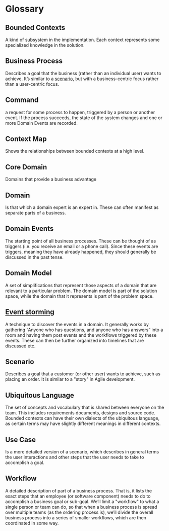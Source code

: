 # Glossary

## Bounded Contexts

A kind of subsystem in the implementation. Each context represents some specialized knowledge in the solution.

## Business Process

Describes a goal that the business (rather than an individual user) wants to achieve. It’s similar to a [scenario], but with a business-centric focus rather than a user-centric focus.

## Command

a request for some process to happen, triggered by a person or another event. If the process succeeds, the state of the system changes and one or more Domain Events are recorded.

## Context Map

Shows the relationships between bounded contexts at a high level.

## Core Domain

Domains that provide a business advantage

## Domain

Is that which a domain expert is an expert in. These can often manifest as separate parts of a business.

## Domain Events

The starting point of all business processes. These can be thought of as triggers (i.e. you receive an email or a phone call). Since these events are triggers, meaning they have already happened, they should generally be discussed in the past tense.

## Domain Model

A set of simplifications that represent those aspects of a domain that are relevant to a particular problem. The domain model is part of the solution space, while the domain that it represents is part of the problem space.

<a name="event_storming"></a>
## [Event storming]

A technique to discover the events in a domain. It generally works by gathering “Anyone who has questions, and anyone who has answers” into a room and having them post events and the workflows triggered by these events. These can then be further organized into timelines that are discussed etc.

<a name="scenario"></a>
## Scenario

Describes a goal that a customer (or other user) wants to achieve, such as placing an order. It is similar to a "story" in Agile development.

## Ubiquitous Language

The set of concepts and vocabulary that is shared between everyone on the team. This includes requirements documents, designs and source code. Bounded contexts can have their own dialects of the ubiquitous language, as certain terms may have slightly different meanings in different contexts.

## Use Case

Is a more detailed version of a scenario, which describes in general terms the user interactions and other steps that the user needs to take to accomplish a goal. 

## Workflow

A detailed description of part of a business process. That is, it lists the exact steps that an employee (or software component) needs to do to accomplish a business goal or sub-goal. We’ll limit a "workflow" to what a single person or team can do, so that when a business process is spread over multiple teams (as the ordering process is), we’ll divide the overall business process into a series of smaller workflows, which are then coordinated in some way.


[Event storming]: http://eventstorming.com
[scenario]: #scenario
